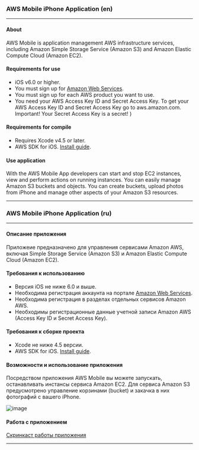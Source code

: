 ### AWS Mobile iPhone Application (en)
---

#### About

AWS Mobile is application management AWS infrastructure services, including Amazon Simple Storage Service (Amazon S3) and Amazon Elastic Compute Cloud (Amazon EC2).

#### Requirements for use

* iOS v6.0 or higher.
* You must sign up for [Amazon Web Services](http://aws.amazon.com).
* You must sign up for each AWS product you want to use.
* You need your AWS Access Key ID and Secret Access Key. To get your AWS Access Key ID and Secret Access Key go to aws.amazon.com. Important! Your Secret Access Key is a secret! )

#### Requirements for compile

* Requires Xcode v4.5 or later.
* AWS SDK for iOS. [Install guide](http://docs.amazonwebservices.com/mobile/sdkforios/gsg/Welcome.html).

#### Use application

With the AWS Mobile App developers can start and stop EC2 instances, view and perform actions on running instances. You can easily manage Amazon S3 buckets and objects. You can create buckets, upload photos from iPhone and manage other aspects of your Amazon S3 resources.

---

### AWS Mobile iPhone Application (ru)
---

#### Описание приложения

Приложеие предназначено для управления сервисами Amazon AWS, включая Simple Storage Service (Amazon S3) и Amazon Elastic Compute Cloud (Amazon EC2).

#### Требования к использованию

* Версия iOS не ниже 6.0 и выше.
* Необходима регистрация аккаунта на портале [Amazon Web Services](http://aws.amazon.com).
* Необходима регистрация в разделах отдельных сервисов Amazon AWS.
* Необходимы регистрационные данные учетной записи Amazon AWS (Access Key ID и Secret Access Key).

#### Требования к сборке проекта

* Xcode не ниже 4.5 версии.
* AWS SDK for iOS. [Install guide](http://docs.amazonwebservices.com/mobile/sdkforios/gsg/Welcome.html).

#### Возможности и использование приложения

Посредством приложения AWS Mobile вы можете запускать, останавливать инстансы сервиса Amazon EC2. Для сервиса Amazon S3 предусмотрено управление корзинами (bucket) и закачка в них фотографий с вашего iPhone.

![image](https://dl.dropbox.com/u/1713297/AWS%20Mobile.png)

#### Работа с приложением

[Скринкаст работы приложения](http://youtu.be/9ebMPlRtuPE)

---
